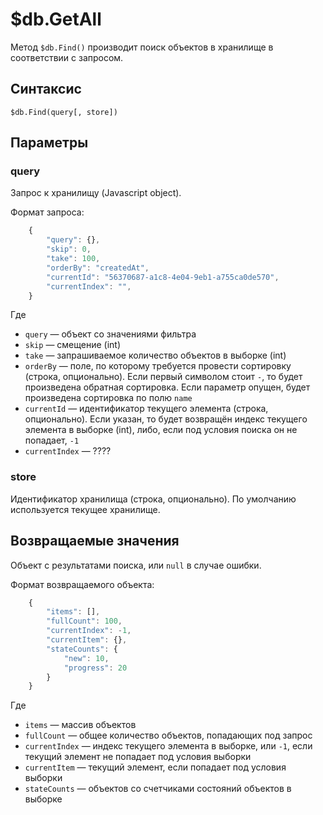# $db.GetAll
Метод `$db.Find()` производит поиск объектов в хранилище в соответствии с запросом.

## Синтаксис

```
$db.Find(query[, store])
```

## Параметры

### query
Запрос к хранилищу (Javascript object).

Формат запроса:

```Javascript
    {
        "query": {},
        "skip": 0,
        "take": 100,
        "orderBy": "createdAt",
        "currentId": "56370687-a1c8-4e04-9eb1-a755ca0de570",
        "currentIndex": "",
    }
```
Где
* `query`&nbsp;&mdash; объект со значениями фильтра
* `skip`&nbsp;&mdash; смещение (int)
* `take`&nbsp;&mdash; запрашиваемое количество объектов в выборке (int)
* `orderBy`&nbsp;&mdash; поле, по которому требуется провести сортировку (строка, опционально). Если первый символом стоит `-`, то будет произведена обратная сортировка. Если параметр опущен, будет произведена сортировка по полю `name`
* `currentId`&nbsp;&mdash; идентификатор текущего элемента (строка, опционально). Если указан, то будет возвращён индекс текущего элемента в выборке (int), либо, если под условия поиска он не попадает, `-1`
* `currentIndex`&nbsp;&mdash; ????

### store
Идентификатор хранилища (строка, опционально). По умолчанию используется текущее хранилище.

## Возвращаемые значения
Объект с результатами поиска, или `null` в случае ошибки.

Формат возвращаемого объекта:

```Javascript
    {
        "items": [],
        "fullCount": 100,
        "currentIndex": -1,
        "currentItem": {},
        "stateCounts": {
            "new": 10,
            "progress": 20
        }
    }
```

Где
* `items`&nbsp;&mdash; массив объектов
* `fullCount`&nbsp;&mdash; общее количество объектов, попадающих под запрос
* `currentIndex`&nbsp;&mdash; индекс текущего элемента в выборке, или  `-1`, если текущий элемент не попадает под условия выборки
* `currentItem`&nbsp;&mdash; текущий элемент, если попадает под условия выборки
* `stateCounts`&nbsp;&mdash; объектов со счетчиками состояний объектов в выборке
